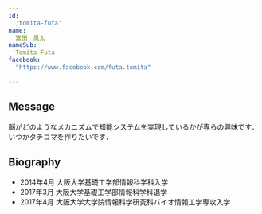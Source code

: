 ```yaml
---
id:
  'tomita-futa'
name:
  富田　風太
nameSub:
  Tomita Futa
facebook:
  "https://www.facebook.com/futa.tomita"

---
```


## Message
脳がどのようなメカニズムで知能システムを実現しているかが専らの興味です．いつかタチコマを作りたいです．

## Biography


- 2014年4月  大阪大学基礎工学部情報科学科入学
- 2017年3月  大阪大学基礎工学部情報科学科退学
- 2017年4月  大阪大学大学院情報科学研究科バイオ情報工学専攻入学
